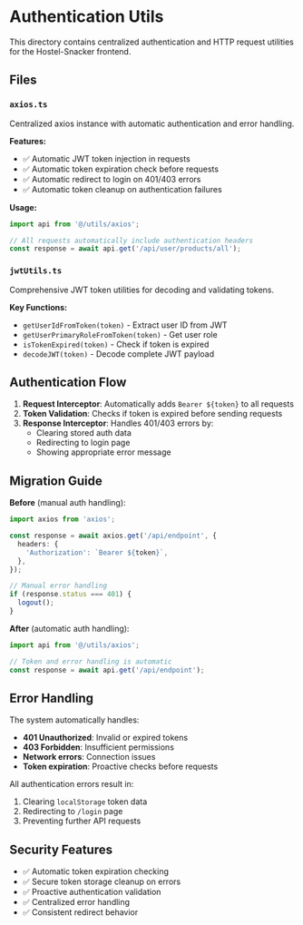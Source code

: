 # Authentication Utils

This directory contains centralized authentication and HTTP request utilities for the Hostel-Snacker frontend.

## Files

### `axios.ts`
Centralized axios instance with automatic authentication and error handling.

**Features:**
- ✅ Automatic JWT token injection in requests
- ✅ Automatic token expiration check before requests
- ✅ Automatic redirect to login on 401/403 errors
- ✅ Automatic token cleanup on authentication failures

**Usage:**
```typescript
import api from '@/utils/axios';

// All requests automatically include authentication headers
const response = await api.get('/api/user/products/all');
```

### `jwtUtils.ts`
Comprehensive JWT token utilities for decoding and validating tokens.

**Key Functions:**
- `getUserIdFromToken(token)` - Extract user ID from JWT
- `getUserPrimaryRoleFromToken(token)` - Get user role
- `isTokenExpired(token)` - Check if token is expired
- `decodeJWT(token)` - Decode complete JWT payload

## Authentication Flow

1. **Request Interceptor**: Automatically adds `Bearer ${token}` to all requests
2. **Token Validation**: Checks if token is expired before sending requests
3. **Response Interceptor**: Handles 401/403 errors by:
   - Clearing stored auth data
   - Redirecting to login page
   - Showing appropriate error message

## Migration Guide

**Before** (manual auth handling):
```typescript
import axios from 'axios';

const response = await axios.get('/api/endpoint', {
  headers: {
    'Authorization': `Bearer ${token}`,
  },
});

// Manual error handling
if (response.status === 401) {
  logout();
}
```

**After** (automatic auth handling):
```typescript
import api from '@/utils/axios';

// Token and error handling is automatic
const response = await api.get('/api/endpoint');
```

## Error Handling

The system automatically handles:
- **401 Unauthorized**: Invalid or expired tokens
- **403 Forbidden**: Insufficient permissions
- **Network errors**: Connection issues
- **Token expiration**: Proactive checks before requests

All authentication errors result in:
1. Clearing `localStorage` token data
2. Redirecting to `/login` page
3. Preventing further API requests

## Security Features

- ✅ Automatic token expiration checking
- ✅ Secure token storage cleanup on errors
- ✅ Proactive authentication validation
- ✅ Centralized error handling
- ✅ Consistent redirect behavior

